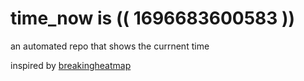 # time_now is (( 1696683600583 ))

an automated repo that shows the currnent time

inspired by [breakingheatmap](https://github.com/breakingheatmap/breakingheatmap)